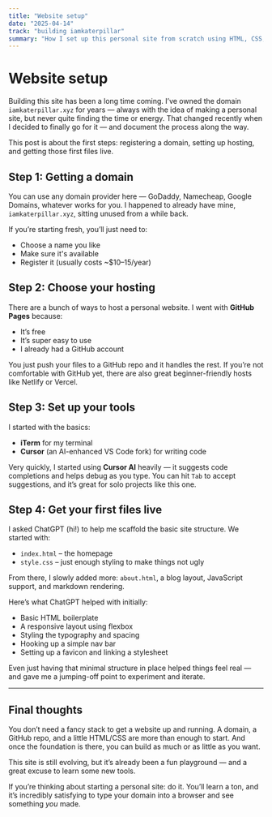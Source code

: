 ```yaml
---
title: "Website setup"
date: "2025-04-14"
track: "building iamkaterpillar"
summary: "How I set up this personal site from scratch using HTML, CSS, and a touch of magic."
---
```


# Website setup

Building this site has been a long time coming. I’ve owned the domain `iamkaterpillar.xyz` for years — always with the idea of making a personal site, but never quite finding the time or energy. That changed recently when I decided to finally go for it — and document the process along the way.

This post is about the first steps: registering a domain, setting up hosting, and getting those first files live.

## Step 1: Getting a domain

You can use any domain provider here — GoDaddy, Namecheap, Google Domains, whatever works for you. I happened to already have mine, `iamkaterpillar.xyz`, sitting unused from a while back.

If you’re starting fresh, you’ll just need to:

- Choose a name you like
- Make sure it's available
- Register it (usually costs ~$10–15/year)

## Step 2: Choose your hosting

There are a bunch of ways to host a personal website. I went with **GitHub Pages** because:

- It’s free
- It’s super easy to use
- I already had a GitHub account

You just push your files to a GitHub repo and it handles the rest. If you’re not comfortable with GitHub yet, there are also great beginner-friendly hosts like Netlify or Vercel.

## Step 3: Set up your tools

I started with the basics:

- **iTerm** for my terminal
- **Cursor** (an AI-enhanced VS Code fork) for writing code

Very quickly, I started using **Cursor AI** heavily — it suggests code completions and helps debug as you type. You can hit `Tab` to accept suggestions, and it’s great for solo projects like this one.

## Step 4: Get your first files live

I asked ChatGPT (hi!) to help me scaffold the basic site structure. We started with:

- `index.html` – the homepage
- `style.css` – just enough styling to make things not ugly

From there, I slowly added more: `about.html`, a blog layout, JavaScript support, and markdown rendering.

Here’s what ChatGPT helped with initially:

- Basic HTML boilerplate
- A responsive layout using flexbox
- Styling the typography and spacing
- Hooking up a simple nav bar
- Setting up a favicon and linking a stylesheet

Even just having that minimal structure in place helped things feel real — and gave me a jumping-off point to experiment and iterate.

---

## Final thoughts

You don’t need a fancy stack to get a website up and running. A domain, a GitHub repo, and a little HTML/CSS are more than enough to start. And once the foundation is there, you can build as much or as little as you want.

This site is still evolving, but it’s already been a fun playground — and a great excuse to learn some new tools.

If you’re thinking about starting a personal site: do it. You’ll learn a ton, and it’s incredibly satisfying to type your domain into a browser and see something *you* made.